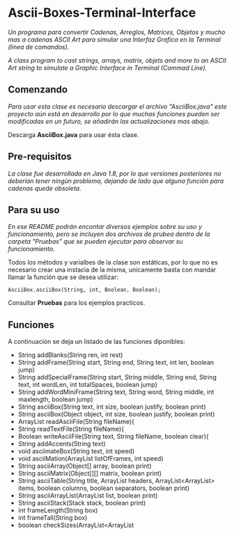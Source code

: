 # Ascii-Boxes-Terminal-Interface
_Un programa para convertir Cadenas, Arreglos, Matrices, Objetos y mucho mas a cadenas ASCII Art para simular una Interfaz Grafica en la Terminal (linea de comandos)._

_A class program to cast strings, arrays, matrix, objets and more to an ASCII Art string to simulate a Graphic Interface in Terminal (Commad Line)._

## Comenzando

_Para usar esta clase es necesario descargar el archivo "AsciiBox.java" este proyecto aún está en desarrollo por lo que muchas funciones pueden ser modificadas en un futuro, se añadirán las actualizaciones mas abajo._

Descarga **AsciiBox.java** para usar ésta clase.

## Pre-requisitos 

_La clase fue desarrollada en Java 1.8, por lo que versiones posteriores no deberían tener ningún problema, dejando de lado que alguna función para cadenas quede obsoleta._

## Para su uso

_En ese README podrán encontar diversos ejemplos sobre su uso y funcionamiento, pero se incluyen dos archivos de prubea dentro de la carpeta "Pruebas" que se pueden ejecutar para observar su funcionamiento._

Todos los métodos y varialbes de la clase son estáticas, por lo que no es necesario crear una instacia de la misma, unicamente basta con mandar llamar la función que se desea utilizar:
```
AsciiBox.asciiBox(String, int, Boolean, Boolean);
```
Consultar **Pruebas** para los ejemplos practicos.

## Funciones

A continuación se deja un listado de las funciones diponibles:

* String addBlanks(String ren, int rest)
* String addFrame(String start, String end, String text, int len, boolean jump)
* String addSpecialFrame(String start, String middle, String end, String text, int wordLen, int totalSpaces, boolean jump)
* String addWordMiniFrame(String text, String word, String middle, int maxlength, boolean jump)
* String asciiBox(String text, int size, boolean justify, boolean print)
* String asciiBox(Object object, int size, boolean justify, boolean print)
* ArrayList<String> readAsciiFile(String fileName){ 
* String readTextFile(String fileName){ 
* Boolean writeAsciiFile(String text, String fileName, boolean clear){ 
* String addAccents(String text)
* void asciimateBox(String text, int speed)
* void asciiMation(ArrayList<String> listOfFrames, int speed)
* String asciiArray(Object[] array, boolean print)
* String asciiMatrix(Object[][] matrix, boolean print)
* String asciiTable(String title, ArrayList<String> headers, ArrayList<ArrayList<Object>> items, boolean columns, boolean separators, boolean print)
* String asciiArrayList(ArrayList<Object> list, boolean print)
* String asciiStack(Stack<Object> stack, boolean print)
* int frameLength(String box)
* int frameTall(String box)
* boolean checkSizes(ArrayList<ArrayList<Object>> items, int size, boolean columns)
* void show(Object o)
* void cls()throws IOException, InterruptedException
* void wait(int time) throws InterruptedException
* String characterMap()
* String concatAscii(String firstAscii, String lastAscii)
* void startTimer()
* long stopTimer(boolean print)
* String addOffSet(String text, int offset)
* String concatAtCenter(String top, String bot)


_Cada función cuenta con su respectiva documentación que puede consultarse en la carpeta "Documentación" de este proyecto._

Consultar **Documentacion** para los ejemplos prácticos.

## Versionado 📌

_1.3_
Tercera actualización oficial, sujeta a más actualizaciones.

_Cambios de la versión 1.1:_

* Añadida la función para concatenar dos Ascii Art.
* Añadida una función para iniciar un contador en milisegundos.
* Añadida una función para detener el contador y devolver su valor como long o imprimirlo como string.


_Cambios de la versión 1.2:_

* La función 'addAccents(String text)' ahora corrige los símbolos '¡' y '¿' en la cadena parámetro.
* Las variables y los métodos ahora son estáticas, por lo que no es necesario instanciar la clase para usar sus métodos.


_Cambios de la versión 1.2.1:_

* Correción de un bug en el método addWordMiniFrame(...).


_Cambios de la versión 1.3:_

* Añadida una función para agregar un offset a una cadena o caja dada.

_Cambios de la versión 1.4:_

* Añadida una función para concatenar Ascii Art por encima y al centro de otro Ascii Art.
* Añadido un parámetro a la función **writeAsciiFile(...)** para indicar si se debe limpiar el archivo, o continuar escribiendo en el.
* La función **writeAsciiFile(...)** ahora crea el archivo en caso de no encontrarlo en la carpeta fuente del programa.
* Se arreglaron errores en las pruebas simples y animadas.
* Añadida la licencia de Apache 2.0.

## Autor ✒️

* **Hernández Ferreiro Enrique Ehecatl**,
_Facultad de Ciencias, UNAM._
_linkhernandez@ciencias.unam.mx_,
_Link8838_

## Licencia 📄

_AsciiBox cuenta con la Licencia Apache 2.0 (Version 2.0, January 2004) para consultar los términos de la licencia revisar el archivo **LICENSE** de este repositorio._
---
Que nadie te diga que la terminal no es una interfaz gráfica. (Link8838).
